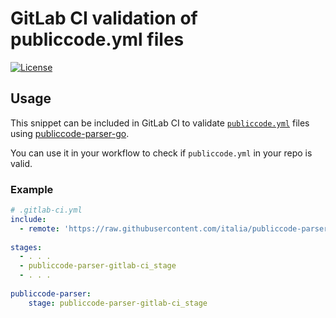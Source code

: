 # GitLab CI validation of publiccode.yml files

[![License](https://img.shields.io/badge/license-MIT-lightgrey.svg)](https://github.com/italia/publiccode-parser-gitlab-ci/blob/master/LICENSE)

## Usage

This snippet can be included in GitLab CI to validate
[`publiccode.yml`](https://github.com/italia/publiccode.yml)
files using [publiccode-parser-go](https://github.com/italia/publiccode-parser-go).

You can use it in your workflow to check if `publiccode.yml` in your repo is valid.

### Example

```yml
# .gitlab-ci.yml
include:
  - remote: 'https://raw.githubusercontent.com/italia/publiccode-parser-gitlab-ci/main/publiccode-validation.yml'
  
stages:
  - . . .
  - publiccode-parser-gitlab-ci_stage
  - . . .
  
publiccode-parser:
    stage: publiccode-parser-gitlab-ci_stage  
```
